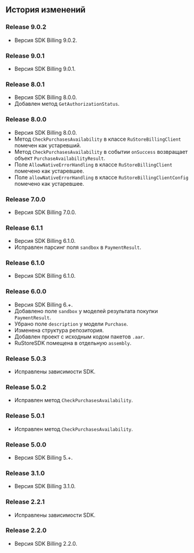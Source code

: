 ## История изменений

### Release 9.0.2
- Версия SDK Billing 9.0.2.

### Release 9.0.1
- Версия SDK Billing 9.0.1.

### Release 8.0.1
- Версия SDK Billing 8.0.0.
- Добавлен метод `GetAuthorizationStatus`.

### Release 8.0.0
- Версия SDK Billing 8.0.0.
- Метод `CheckPurchasesAvailability` в классе `RuStoreBillingClient` помечен как устаревший.
- Метод `CheckPurchasesAvailability` в событии `onSuccess` возвращает объект `PurchaseAvailabilityResult`.
- Поле `AllowNativeErrorHandling` в классе `RuStoreBillingClient` помечено как устаревшее.
- Поле `allowNativeErrorHandling` в классе `RuStoreBillingClientConfig` помечено как устаревшее.

### Release 7.0.0
- Версия SDK Billing 7.0.0.

### Release 6.1.1
- Версия SDK Billing 6.1.0.
- Исправлен парсинг поля `sandbox` в `PaymentResult`.

### Release 6.1.0
- Версия SDK Billing 6.1.0.

### Release 6.0.0
- Версия SDK Billing 6.+.
- Добавлено поле `sandbox` у моделей результата покупки `PaymentResult`.
- Убрано поле `description` у модели `Purchase`.
- Изменена структура репозитория.
- Добавлен проект с исходным кодом пакетов `.aar`.
- RuStoreSDK помещена в отдельную `assembly`.

### Release 5.0.3
- Исправлены зависимости SDK.

### Release 5.0.2
- Исправлен метод `CheckPurchasesAvailability`.

### Release 5.0.1
- Исправлен метод `CheckPurchasesAvailability`.

### Release 5.0.0
- Версия SDK Billing 5.+.

### Release 3.1.0
- Версия SDK Billing 3.1.0.

### Release 2.2.1
- Исправлены зависимости SDK.

### Release 2.2.0
- Версия SDK Billing 2.2.0.

